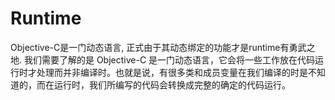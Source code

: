 # Runtime

Objective-C是一门动态语言, 正式由于其动态绑定的功能才是runtime有勇武之地.
我们需要了解的是 Objective-C 是一门动态语言，它会将一些工作放在代码运行时才处理而并非编译时。也就是说，有很多类和成员变量在我们编译的时是不知道的，而在运行时，我们所编写的代码会转换成完整的确定的代码运行。
